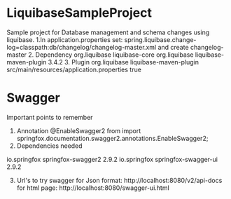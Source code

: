 # LiquibaseSampleProject
Sample project for Database management and schema changes using liquibase.
1.In application.properties set: 
spring.liquibase.change-log=classpath:db/changelog/changelog-master.xml
and create changelog-master
2. Dependency
   <dependency>
       <groupId>org.liquibase</groupId>
       <artifactId>liquibase-core</artifactId>
   </dependency>
   <dependency>
       <groupId>org.liquibase</groupId>
       <artifactId>liquibase-maven-plugin</artifactId>
        <version>3.4.2</version>
   </dependency>
 3. Plugin
    <plugin>
        <groupId>org.liquibase</groupId>
        <artifactId>liquibase-maven-plugin</artifactId>
        <configuration>
        <propertyFile>src/main/resources/application.properties</propertyFile>
        <propertyFileWillOverride>true</propertyFileWillOverride>
        </configuration>
     </plugin>

# Swagger
Important points to remember
1. Annotation
    @EnableSwagger2 from import springfox.documentation.swagger2.annotations.EnableSwagger2;
2. Dependencies needed
    <!-- https://mvnrepository.com/artifact/io.springfox/springfox-swagger2 -->
<dependency>
    <groupId>io.springfox</groupId>
    <artifactId>springfox-swagger2</artifactId>
    <version>2.9.2</version>
</dependency>
<!-- https://mvnrepository.com/artifact/io.springfox/springfox-swagger-ui -->
<dependency>
    <groupId>io.springfox</groupId>
    <artifactId>springfox-swagger-ui</artifactId>
    <version>2.9.2</version>
</dependency>

3. Url's to try swagger
    for Json format: http://localhost:8080/v2/api-docs
    for html page: http://localhost:8080/swagger-ui.html
